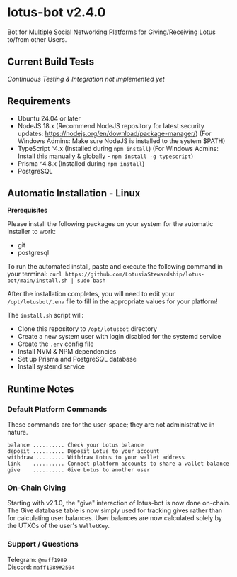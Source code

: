 # lotus-bot v2.4.0

Bot for Multiple Social Networking Platforms for Giving/Receiving Lotus to/from other Users.

## Current Build Tests

_Continuous Testing & Integration not implemented yet_

## Requirements

- Ubuntu 24.04 or later
- NodeJS 18.x (Recommend NodeJS repository for latest security updates: https://nodejs.org/en/download/package-manager/) (For Windows Admins: Make sure NodeJS is installed to the system $PATH)
- TypeScript ^4.x (Installed during `npm install`) (For Windows Admins: Install this manually & globally - `npm install -g typescript`)
- Prisma ^4.8.x (Installed during `npm install`)
- PostgreSQL

## Automatic Installation - Linux

**Prerequisites**

Please install the following packages on your system for the automatic installer to work:

- git
- postgresql

To run the automated install, paste and execute the following command in your terminal: `curl https://github.com/LotusiaStewardship/lotus-bot/main/install.sh | sudo bash`

After the installation completes, you will need to edit your `/opt/lotusbot/.env` file to fill in the appropriate values for your platform!

The `install.sh` script will:

- Clone this repository to `/opt/lotusbot` directory
- Create a new system user with login disabled for the systemd service
- Create the `.env` config file
- Install NVM & NPM dependencies
- Set up Prisma and PostgreSQL database
- Install systemd service

## Runtime Notes

### Default Platform Commands

These commands are for the user-space; they are not administrative in nature.

```
balance .......... Check your Lotus balance
deposit .......... Deposit Lotus to your account
withdraw ......... Withdraw Lotus to your wallet address
link    .......... Connect platform accounts to share a wallet balance
give    .......... Give Lotus to another user
```

### On-Chain Giving

Starting with v2.1.0, the "give" interaction of lotus-bot is now done on-chain. The Give database table is now simply used for tracking gives rather than for calculating user balances. User balances are now calculated solely by the UTXOs of the user's `WalletKey`.

### Support / Questions

Telegram: `@maff1989`  
Discord: `maff1989#2504`
